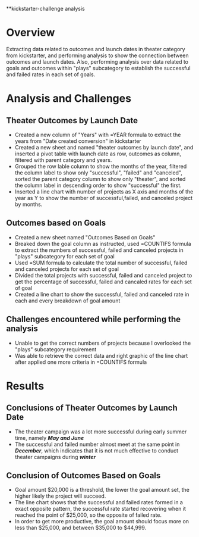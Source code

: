 **kickstarter-challenge analysis
# Overview
Extracting data related to outcomes and launch dates in theater category from kickstarter, and performing analysis to show the connection between outcomes and launch dates. Also, performing analysis over data related to goals and outcomes within "plays" subcategory to establish the successful and failed rates in each set of goals. 
# Analysis and Challenges
## Theater Outcomes by Launch Date
* Created a new column of "Years" with =YEAR formula to extract the years from "Date created conversion" in kickstarter
* Created a new sheet and named "theater outcomes by launch date", and inserted a pivot table with launch date as row, outcomes as column, filtered with parent category and years.
* Grouped the row lable column to show the months of the year, filtered the column label to show only "successful", "failed" and "canceled", sorted the parent category column to show only "theater", and sorted the column label in descending order to show "successful" the first. 
* Inserted a line chart with number of projects as X axis and months of the year as Y to show the number of successful,failed, and canceled project by months. 
## Outcomes based on Goals 
* Created a new sheet named "Outcomes Based on Goals" 
* Breaked down the goal column as instructed, used =COUNTIFS formula to extract the numbers of successful, failed and canceled projects in "plays" subcategory for each set of goal 
* Used =SUM formula to calculate the total number of successful, failed and canceled projects for each set of goal 
* Divided the total projects with successful, failed and canceled project to get the percentage of successful, failed and cancaled rates for each set of goal 
* Created a line chart to show the successful, failed and canceled rate in each and every breakdown of goal amount 
## Challenges encountered while performing the analysis 
* Unable to get the correct numbers of projects because I overlooked the "plays" subcategory requirement 
* Was able to retrieve the correct data and right graphic of the line chart after applied one more criteria in =COUNTIFS formula 
# Results 
## Conclusions of Theater Outcomes by Launch Date 
* The theater campaign was a lot more successful during early summer time, namely ***May and June***
* The successful and failed number almost meet at the same point in ***December***, which indicates that it is not much effective to conduct theater campaigns during ***winter*** 
## Conclusion of Outcomes Based on Goals 
* Goal amount $20,000 is a threshold, the lower the goal amount set, the higher likely the project will succeed. 
* The line chart shows that the successful and failed rates formed in a exact opposite pattern, the successful rate started recovering when it reached the point of $25,000, so the opposite of failed rate. 
* In order to get more productive, the goal amount should focus more on less than $25,000, and between $35,000 to $44,999. 
